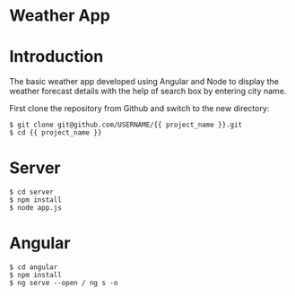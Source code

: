 # Weather App

# Introduction
The basic weather app developed using Angular and Node to display the weather forecast details with the help of search box by entering city name.

First clone the repository from Github and switch to the new directory:

    $ git clone git@github.com/USERNAME/{{ project_name }}.git
    $ cd {{ project_name }} 
    
# Server
    $ cd server
    $ npm install
    $ node app.js

# Angular
    $ cd angular
    $ npm install
    $ ng serve --open / ng s -o
